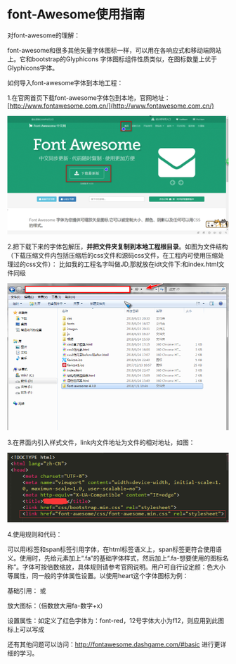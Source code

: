 # font-Awesome使用指南 #
对font-awesome的理解：

font-awesome和很多其他矢量字体图标一样，可以用在各响应式和移动端网站上。它和bootstrap的Glyphicons 字体图标组件性质类似，在图标数量上优于Glyphicons字体。

如何导入font-awesome字体到本地工程：

1.在官网首页下载font-awesome字体包到本地，官网地址：[http://www.fontawesome.com.cn/](http://www.fontawesome.com.cn/)

![](imgs/1.1.png)

2.把下载下来的字体包解压，**并把文件夹复制到本地工程根目录**。如图为文件结构（下载压缩文件内包括压缩后的css文件和源码css文件，在工程内可使用压缩处理过的css文件）：
比如我的工程名字叫做JD,那就放在idt文件下:和index.html文件同级

![](imgs/2.2.png)

3.在界面内引入样式文件，link内文件地址为文件的相对地址，如图：

![](imgs/3.png)

4.使用规则和代码：

可以用i标签和span标签引用字体，在html标签语义上，span标签更符合使用语义。使用时，先给元素加上“.fa”的基础字体样式，然后加上“.fa-想要使用的图标名称”。字体可按倍数缩放，具体规则请参考官网说明。用户可自行设定颜：色大小等属性，同一般的字体属性设置。以使用heart这个字体图标为例：

基础引用：<span class="fa fa-heart"></span> 或<i class="fa fa-heart"></i>

放大图标：<span class="fa fa-heart fa-lg"></span>（倍数放大用fa-数字+x）

设置属性：如定义了红色字体为：font-red，12号字体大小为f12，则应用到此图标上可以写成<span class="fa fa-heart font_red f12"></span>

还有其他问题可以访问：http://fontawesome.dashgame.com/#basic 进行更详细的学习。
